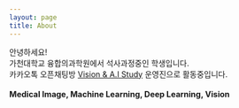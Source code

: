 ```yaml
---
layout: page
title: About
---
```



안녕하세요!  
가천대학교 융합의과학원에서 석사과정중인 학생입니다.  
카카오톡 오픈채팅방 [Vision & A.I Study](http://v-ais.github.io/) 운영진으로 활동중입니다.  

<div style="font-size: 0.9rem; font-weight:300; line-height: 1.6rem;">

<p class="message" style="font-size: 0.9rem; font-weight: 700">
Medical Image, Machine Learning, Deep Learning, Vision
</p>

</div>
